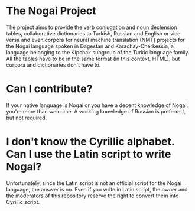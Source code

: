 # The Nogai Project
The project aims to provide the verb conjugation and noun declension tables, collaborative dictionaries to Turkish, Russian and English or vice versa and even corpora for neural machine translation (NMT) projects for the Nogai language spoken in Dagestan and Karachay-Cherkessia, a language belonging to the Kipchak subgroup of the Turkic language family. All the tables have to be in the same format (in this context, HTML), but corpora and dictionaries don't have to.

# Can I contribute?
If your native language is Nogai or you have a decent knowledge of Nogai, you're more than welcome. A working knowledge of Russian is preferred, but not required.

# I don't know the Cyrillic alphabet. Can I use the Latin script to write Nogai?
Unfortunately, since the Latin script is not an official script for the Nogai language, the answer is no. Even if you write in Latin script, the owner and the moderators of this repository reserve the right to convert them into Cyrillic script.
